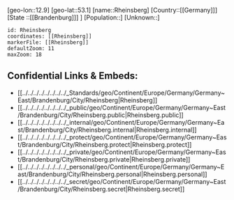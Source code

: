 ﻿---
location: [53.1,12.9]
mapzoom: [7,12] 
mapmarker: city 
type: City
tags:
- geo/City


SpocWebEntityId: 33734
isDeleted: false
confidential: public

---
[geo-lon::12.9]
[geo-lat::53.1]
[name::Rheinsberg]
[Country::[[Germany]]]
[State ::[[Brandenburg]]] ]
[Population::]
[Unknown::]


```leaflet
id: Rheinsberg
coordinates: [[Rheinsberg]]
markerFile: [[Rheinsberg]]
defaultZoom: 11 
maxZoom: 18
```


## Confidential Links & Embeds: 
- [[../../../../../../../../_Standards/geo/Continent/Europe/Germany/Germany~East/Brandenburg/City/Rheinsberg|Rheinsberg]] 
- [[../../../../../../../../_public/geo/Continent/Europe/Germany/Germany~East/Brandenburg/City/Rheinsberg.public|Rheinsberg.public]] 
- [[../../../../../../../../_internal/geo/Continent/Europe/Germany/Germany~East/Brandenburg/City/Rheinsberg.internal|Rheinsberg.internal]] 
- [[../../../../../../../../_protect/geo/Continent/Europe/Germany/Germany~East/Brandenburg/City/Rheinsberg.protect|Rheinsberg.protect]] 
- [[../../../../../../../../_private/geo/Continent/Europe/Germany/Germany~East/Brandenburg/City/Rheinsberg.private|Rheinsberg.private]] 
- [[../../../../../../../../_personal/geo/Continent/Europe/Germany/Germany~East/Brandenburg/City/Rheinsberg.personal|Rheinsberg.personal]] 
- [[../../../../../../../../_secret/geo/Continent/Europe/Germany/Germany~East/Brandenburg/City/Rheinsberg.secret|Rheinsberg.secret]] 

